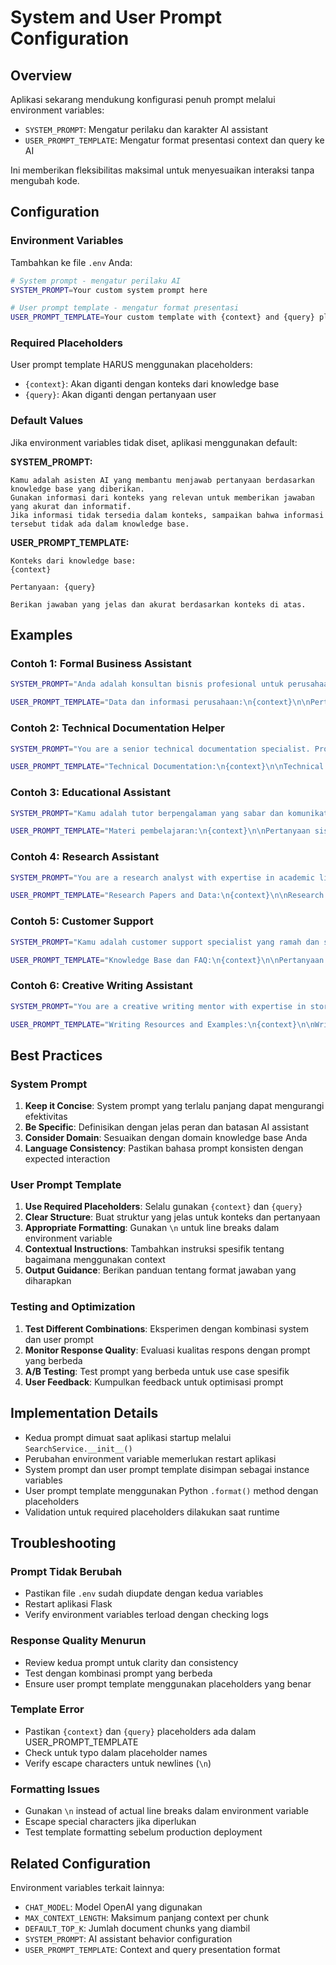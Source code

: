 # System and User Prompt Configuration

## Overview

Aplikasi sekarang mendukung konfigurasi penuh prompt melalui environment variables:
- `SYSTEM_PROMPT`: Mengatur perilaku dan karakter AI assistant
- `USER_PROMPT_TEMPLATE`: Mengatur format presentasi context dan query ke AI

Ini memberikan fleksibilitas maksimal untuk menyesuaikan interaksi tanpa mengubah kode.

## Configuration

### Environment Variables

Tambahkan ke file `.env` Anda:

```bash
# System prompt - mengatur perilaku AI
SYSTEM_PROMPT=Your custom system prompt here

# User prompt template - mengatur format presentasi
USER_PROMPT_TEMPLATE=Your custom template with {context} and {query} placeholders
```

### Required Placeholders

User prompt template HARUS menggunakan placeholders:
- `{context}`: Akan diganti dengan konteks dari knowledge base
- `{query}`: Akan diganti dengan pertanyaan user

### Default Values

Jika environment variables tidak diset, aplikasi menggunakan default:

**SYSTEM_PROMPT:**
```
Kamu adalah asisten AI yang membantu menjawab pertanyaan berdasarkan knowledge base yang diberikan. 
Gunakan informasi dari konteks yang relevan untuk memberikan jawaban yang akurat dan informatif. 
Jika informasi tidak tersedia dalam konteks, sampaikan bahwa informasi tersebut tidak ada dalam knowledge base.
```

**USER_PROMPT_TEMPLATE:**
```
Konteks dari knowledge base:
{context}

Pertanyaan: {query}

Berikan jawaban yang jelas dan akurat berdasarkan konteks di atas.
```

## Examples

### Contoh 1: Formal Business Assistant
```bash
SYSTEM_PROMPT="Anda adalah konsultan bisnis profesional untuk perusahaan enterprise. Berikan analisis strategis dan rekomendasi bisnis berdasarkan knowledge base perusahaan."

USER_PROMPT_TEMPLATE="Data dan informasi perusahaan:\n{context}\n\nPertanyaan strategis: {query}\n\nBerikan analisis profesional dengan rekomendasi yang dapat diimplementasikan."
```

### Contoh 2: Technical Documentation Helper
```bash
SYSTEM_PROMPT="You are a senior technical documentation specialist. Provide precise, actionable technical guidance based on official documentation."

USER_PROMPT_TEMPLATE="Technical Documentation:\n{context}\n\nTechnical Question: {query}\n\nProvide step-by-step technical guidance with code examples where applicable."
```

### Contoh 3: Educational Assistant
```bash
SYSTEM_PROMPT="Kamu adalah tutor berpengalaman yang sabar dan komunikatif. Jelaskan konsep dengan cara yang mudah dipahami dan berikan contoh praktis."

USER_PROMPT_TEMPLATE="Materi pembelajaran:\n{context}\n\nPertanyaan siswa: {query}\n\nJelaskan dengan cara yang mudah dipahami, berikan contoh konkret, dan sertakan tips pembelajaran."
```

### Contoh 4: Research Assistant
```bash
SYSTEM_PROMPT="You are a research analyst with expertise in academic literature review. Provide comprehensive, evidence-based analysis with proper attribution."

USER_PROMPT_TEMPLATE="Research Papers and Data:\n{context}\n\nResearch Question: {query}\n\nProvide a comprehensive analysis with citations and evidence-based conclusions."
```

### Contoh 5: Customer Support
```bash
SYSTEM_PROMPT="Kamu adalah customer support specialist yang ramah dan solution-oriented. Fokus pada penyelesaian masalah customer dengan cepat dan efektif."

USER_PROMPT_TEMPLATE="Knowledge Base dan FAQ:\n{context}\n\nPertanyaan Customer: {query}\n\nBerikan solusi yang jelas, langkah-langkah yang mudah diikuti, dan alternatif jika diperlukan."
```

### Contoh 6: Creative Writing Assistant
```bash
SYSTEM_PROMPT="You are a creative writing mentor with expertise in storytelling and narrative development. Help users improve their writing with constructive feedback."

USER_PROMPT_TEMPLATE="Writing Resources and Examples:\n{context}\n\nWriter's Question: {query}\n\nProvide creative guidance with examples, techniques, and actionable suggestions for improvement."
```

## Best Practices

### System Prompt
1. **Keep it Concise**: System prompt yang terlalu panjang dapat mengurangi efektivitas
2. **Be Specific**: Definisikan dengan jelas peran dan batasan AI assistant
3. **Consider Domain**: Sesuaikan dengan domain knowledge base Anda
4. **Language Consistency**: Pastikan bahasa prompt konsisten dengan expected interaction

### User Prompt Template
1. **Use Required Placeholders**: Selalu gunakan `{context}` dan `{query}`
2. **Clear Structure**: Buat struktur yang jelas untuk konteks dan pertanyaan
3. **Appropriate Formatting**: Gunakan `\n` untuk line breaks dalam environment variable
4. **Contextual Instructions**: Tambahkan instruksi spesifik tentang bagaimana menggunakan context
5. **Output Guidance**: Berikan panduan tentang format jawaban yang diharapkan

### Testing and Optimization
1. **Test Different Combinations**: Eksperimen dengan kombinasi system dan user prompt
2. **Monitor Response Quality**: Evaluasi kualitas respons dengan prompt yang berbeda
3. **A/B Testing**: Test prompt yang berbeda untuk use case spesifik
4. **User Feedback**: Kumpulkan feedback untuk optimisasi prompt

## Implementation Details

- Kedua prompt dimuat saat aplikasi startup melalui `SearchService.__init__()`
- Perubahan environment variable memerlukan restart aplikasi
- System prompt dan user prompt template disimpan sebagai instance variables
- User prompt template menggunakan Python `.format()` method dengan placeholders
- Validation untuk required placeholders dilakukan saat runtime

## Troubleshooting

### Prompt Tidak Berubah
- Pastikan file `.env` sudah diupdate dengan kedua variables
- Restart aplikasi Flask
- Verify environment variables terload dengan checking logs

### Response Quality Menurun
- Review kedua prompt untuk clarity dan consistency
- Test dengan kombinasi prompt yang berbeda
- Ensure user prompt template menggunakan placeholders yang benar

### Template Error
- Pastikan `{context}` dan `{query}` placeholders ada dalam USER_PROMPT_TEMPLATE
- Check untuk typo dalam placeholder names
- Verify escape characters untuk newlines (`\n`)

### Formatting Issues
- Gunakan `\n` instead of actual line breaks dalam environment variable
- Escape special characters jika diperlukan
- Test template formatting sebelum production deployment

## Related Configuration

Environment variables terkait lainnya:
- `CHAT_MODEL`: Model OpenAI yang digunakan
- `MAX_CONTEXT_LENGTH`: Maksimum panjang context per chunk
- `DEFAULT_TOP_K`: Jumlah document chunks yang diambil
- `SYSTEM_PROMPT`: AI assistant behavior configuration
- `USER_PROMPT_TEMPLATE`: Context and query presentation format
